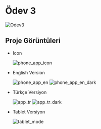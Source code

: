 # Ödev 3

![Odev3](https://github.com/dogukaanatlar/techcareer.net-Android/blob/main/Odev3/Odev3.jpg)

## Proje Görüntüleri

* Icon

    ![phone_app_icon](https://github.com/dogukaanatlar/techcareer.net-Android/blob/main/Odev3/phone_app_icon.jpg)

* English Version

  ![phone_app_en](https://github.com/dogukaanatlar/techcareer.net-Android/blob/main/Odev3/phone_app_en.jpg)
  ![phone_app_en_dark](https://github.com/dogukaanatlar/techcareer.net-Android/blob/main/Odev3/phone_app_en_dark.jpg)

* Türkçe Versiyon

  ![app_tr](https://github.com/dogukaanatlar/techcareer.net-Android/blob/main/Odev3/app_tr.jpg)
  ![app_tr_dark](https://github.com/dogukaanatlar/techcareer.net-Android/blob/main/Odev3/app_tr_dark.jpg)

* Tablet Versiyon

  ![tablet_mode]()